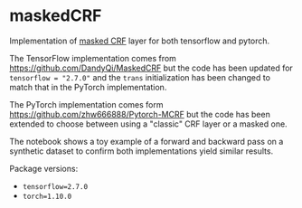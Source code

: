 # maskedCRF
Implementation of [masked CRF](https://arxiv.org/abs/2103.10682) layer for both tensorflow and pytorch.

The TensorFlow implementation comes from https://github.com/DandyQi/MaskedCRF but the code has been updated for `tensorflow = "2.7.0"` and the `trans` initialization has been changed to match that in the PyTorch implementation.

The PyTorch implementation comes form https://github.com/zhw666888/Pytorch-MCRF but the code has been extended to choose between using a "classic" CRF layer or a masked one.

The notebook shows a toy example of a forward and backward pass on a synthetic dataset to confirm both implementations yield similar results.


Package versions:
- `tensorflow=2.7.0`
- `torch=1.10.0`
